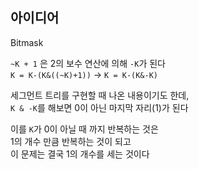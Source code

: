 ## 아이디어
Bitmask  
  
`~K + 1` 은 2의 보수 연산에 의해 `-K`가 된다  
`K = K-(K&((~K)+1))` → `K = K-(K&-K)`  
  
세그먼트 트리를 구현할 때 나온 내용이기도 한데,  
`K & -K`를 해보면 0이 아닌 마지막 자리(1)가 된다  
  
이를 `K`가 0이 아닐 때 까지 반복하는 것은  
1의 개수 만큼 반복하는 것이 되고  
이 문제는 결국 1의 개수를 세는 것이다

